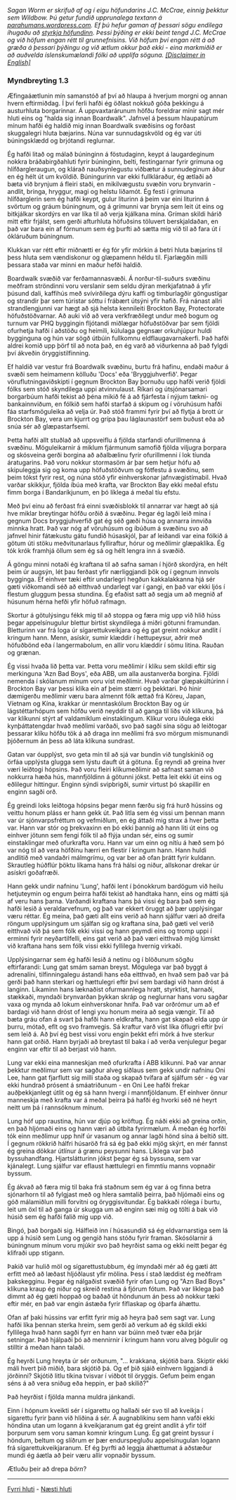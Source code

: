 *Sagan Worm er skrifuð af og í eigu höfundarins J.C. McCrae, einnig þekktur sem Wildbow. Þú getur fundið upprunalega textann á [parahumans.wordpress.com](https://parahumans.wordpress.com/). Ef þú hefur gaman af þessari sögu endilega íhugaðu að [styrkja höfundinn](https://parahumans.wordpress.com/support/). Þessi þýðing er ekki beint tengd J.C. McCrae og við höfum engan rétt til grunnefnisins. Við höfum því engan rétt á að græða á þessari þýðingu og við ætlum okkur það ekki - eina markmiðið er að auðvelda íslenskumælandi fólki að upplifa söguna. [[Disclaimer in English]](../../README.md#Fyrirvari)*

### Myndbreyting 1.3

Æfingaáætlunin mín samanstóð af því að hlaupa á hverjum morgni og annan hvern eftirmiðdag. Í því ferli hafði ég öðlast nokkuð góða þekkingu á austurhluta borgarinnar. Á uppvaxtarárunum höfðu foreldrar mínir sagt mér hluti eins og "halda sig innan Boardwalk". Jafnvel á þessum hlaupatúrum mínum hafði ég haldið mig innan Boardwalk svæðisins og forðast skuggalegri hluta bæjarins. Núna var sunnudagskvöld og ég var úti búningsklædd og brjótandi reglurnar.

Ég hafði litað og málað búninginn á föstudaginn, keypt á laugardeginum nokkra bráðabirgðahluti fyrir búninginn, belti, festingarnar fyrir grímuna og hlífðargleraugun, og klárað nauðsynlegustu viðbætur á sunnudeginum áður en ég hélt út um kvöldið. Búningurinn var ekki fullkláraður, ég ætlaði að bæta við brynjum á fleiri staði, en mikilvægustu svæðin voru brynvarin - andlit, bringa, hryggur, magi og helstu liðamót. Ég festi í grímuna hlífðarglerin sem ég hafði keypt, gulur liturinn á þeim var eini liturinn á svörtum og gráum búningnum, og á grímunni var brynja sem leit út eins og bitkjálkar skordýrs en var líka til að verja kjálkana mína. Gríman skildi hárið mitt eftir frjálst, sem gerði afturhluta höfuðsins töluvert berskjaldaðan, en það var bara ein af fórnunum sem ég þurfti að sætta mig við til að fara út í ókláruðum búningnum.

Klukkan var rétt eftir miðnætti er ég fór yfir mörkin á betri hluta bæjarins til þess hluta sem vændiskonur og glæpamenn héldu til. Fjarlægðin milli þessara staða var minni en maður hefði haldið.

Boardwalk svæðið var ferðamannasvæði. Á norður-til-suðurs svæðinu meðfram ströndinni voru verslanir sem seldu dýran merkjafatnað á yfir þúsund dali, kaffihús með svívirðilega dýru kaffi og timburlagðir göngustígar og strandir þar sem túristar sóttu í frábært útsýni yfir hafið. Frá nánast allri strandlengjunni var hægt að sjá helsta kennileiti Brockton Bay, Protectorate höfuðstöðvarnar. Að auki við að vera verkfræðilegt undur með bogum og turnum var PHQ byggingin fljótandi miðlægar höfuðstöðvar þar sem fjöldi ofurhetja hafði í aðstöðu og heimili, kúlulaga gegnsær orkuhjúpur huldi bygginguna og hún var sögð útbúin fullkomnu eldflaugavarnakerfi. Það hafði aldrei komið upp þörf til að nota það, en ég varð að viðurkenna að það fylgdi því ákveðin öryggistilfinning.

Ef haldið var vestur frá Boardwalk svæðinu, burtu frá hafinu, endaði maður á svæði sem heimamenn kölluðu 'Docs' eða 'Bryggjuhverfið'. Þegar vöruflutningaviðskipti í gegnum Brockton Bay þornuðu upp hafði verið fjöldi fólks sem stóð skyndilega uppi atvinnulaust. Ríkari og útsjónarsamari borgarbúum hafði tekist að þéna mikið fé á að fjárfesta í nýjum tækni- og bankainnviðum, en fólkið sem hafði starfað á skipum og í vöruhúsum hafði fáa starfsmöguleika að velja úr. Það stóð frammi fyrir því að flytja á brott úr Brockton Bay, vera um kjurrt og grípa þau láglaunastörf sem buðust eða að snúa sér að glæpastarfsemi.

Þetta hafði allt stuðlað að uppsveiflu á fjölda starfandi ofurillmenna á svæðinu. Möguleikarnir á miklum fjármunum samofið fjölda viljugra þorpara og skósveina gerði borgina að aðalbælinu fyrir ofurillmenni í lok tíunda áratugarins. Það voru nokkur stormasöm ár þar sem hetjur hófu að skipuleggja sig og koma upp höfuðstöðvum og fótfestu á svæðinu, sem þeim tókst fyrir rest, og núna stóð yfir einhverskonar jafnvægistímabil. Hvað varðar skikkjur, fjölda íbúa með krafta, var Brockton Bay ekki meðal efstu fimm borga í Bandaríkjunum, en þó líklega á meðal tíu efstu.

Með því einu að ferðast frá einni svæðisblokk til annarrar var hægt að sjá hve miklar breytingar höfðu orðið á svæðinu. Þegar ég lagði leið mína í gegnum Docs bryggjuhverfið gat ég séð gæði húsa og annarra innviða minnka hratt. Það var nóg af vöruhúsum og íbúðum á svæðinu svo að jafnvel hinir fátækustu gátu fundið húsaskjól, þar af leiðandi var eina fólkið á götum úti stöku meðvitunarlaus fylliraftur, hórur og meðlimir glæpaklíka. Ég tók krók framhjá öllum sem ég sá og hélt lengra inn á svæðið.

Á göngu minni notaði ég kraftana til að safna saman í hjörð skordýra, en hélt þeim úr augsýn, lét þau ferðast yfir nærliggjandi þök og í gegnum innvols bygginga. Ef einhver tæki eftir undarlegri hegðun kakkalakkanna hjá sér gæti viðkomandi séð að eitthvað undarlegt var í gangi, en það var ekki ljós í flestum gluggum þessa stundina. Ég efaðist satt að segja um að megnið af húsunum hérna hefði yfir höfuð rafmagn.

Skortur á götulýsingu fékk mig til að stoppa og færa mig upp við hlið húss þegar appelsínugulur blettur birtist skyndilega á miðri götunni framundan. Bletturinn var frá loga úr sígarettukveikjara og ég gat greint nokkur andlit í kringum hann. Menn, asískir, sumir klæddir í hettupeysur, aðrir með höfuðbönd eða í langermabolum, en allir voru klæddir í sömu litina. Rauðan og grænan.

Ég vissi hvaða lið þetta var. Þetta voru meðlimir í klíku sem skildi eftir sig merkinguna 'Azn Bad Boys', eða ABB, um alla austanverða borgina. Fjöldi nemenda í skólanum mínum voru víst meðlimir. Hvað varðar glæpakúltúrinn í Brockton Bay var þessi klíka ein af þeim stærri og þekktari. Þó hinir dæmigerðu meðlimir væru bara almennt fólk ættað frá Kóreu, Japan, Víetnam og Kína, krakkar úr menntaskólum Brockton Bay og úr lágstéttarhópum sem höfðu verið neyddir til að ganga til liðs við klíkuna, þá var klíkunni stýrt af valdamiklum einstaklingum. Klíkur voru iðulega ekki kynþáttatengdar hvað meðlimi varðaði, svo það sagði sína sögu að leiðtogar þessarar klíku höfðu tök á að draga inn meðlimi frá svo mörgum mismunandi þjóðernum án þess að láta klíkuna sundrast.

Gatan var óupplýst, svo geta mín til að sjá var bundin við tunglskinið og örfáa upplýsta glugga sem lýstu dauft út á götuna. Ég reyndi að greina hver væri leiðtogi hópsins. Það voru fleiri klíkumeðlimir að safnast saman við nokkurra hæða hús, mannfjöldinn á götunni jókst. Þetta leit ekki út eins og eðlilegur hittingur. Enginn sýndi svipbrigði, sumir virtust þó skapillir en enginn sagði orð.

Ég greindi loks leiðtoga hópsins þegar menn færðu sig frá hurð hússins og veittu honum pláss er hann gekk út. Það litla sem ég vissi um þennan mann var úr sjónvarpsfréttum og vefmiðlum, en ég áttaði mig strax á hver þetta var. Hann var stór og þrekvaxinn en þó ekki þannig að hann liti út eins og einhver jötunn sem fengi fólk til að flýja undan sér, eins og sumir einstaklingar með ofurkrafta voru. Hann var um einn og nítíu á hæð sem þó var nóg til að vera höfðinu hærri en flestir í kringum hann. Hann huldi andlitið með vandaðri málmgrímu, og var ber að ofan þrátt fyrir kuldann. Skrautleg húðflúr þöktu líkama hans frá hálsi og niður, allskonar drekar úr asískri goðafræði.

Hann gekk undir nafninu 'Lung', hafði lent í þónokkrum bardögum við heilu hetjuteymin og engum þeirra hafði tekist að handtaka hann, eins og mátti sjá af veru hans þarna. Varðandi kraftana hans þá vissi ég bara það sem ég hafði lesið á veraldarvefnum, og það var ekkert öruggt að þær upplýsingar væru réttar. Ég meina, það gæti allt eins verið að hann sjálfur væri að dreifa röngum upplýsingum um sjálfan sig og kraftana sína, það gæti vel verið eitthvað við þá sem fólk ekki vissi og hann geymdi eins og tromp uppi í erminni fyrir neyðartilfelli, eins gat verið að það væri eitthvað mjög lúmskt við kraftana hans sem fólk vissi ekki fyllilega hvernig virkaði.

Upplýsingarnar sem ég hafði lesið á netinu og í blöðunum sögðu eftirfarandi: Lung gat smám saman breyst. Mögulega var það byggt á adrenalíni, tilfinningalegu ástandi hans eða eitthvað, en hvað sem það var þá gerði það hann sterkari og hættulegri eftir því sem bardagi við hann dróst á langinn. Líkaminn hans læknaðist ofurmannlega hratt, styrktist, harnaði, stækkaði, myndaði brynvarðan þykkan skráp og neglurnar hans voru sagðar vaxa og mynda að lokum einhverskonar hnífa. Það var orðrómur um að ef bardagi við hann dróst of lengi yxu honum meira að segja vængir. Til að bæta gráu ofan á svart þá hafði hann eldkrafta, hann gat skapað elda upp úr þurru, mótað, eflt og svo framvegis. Sá kraftur varð víst líka öflugri eftir því sem leið á. Að því ég best vissi voru engin þekkt efri mörk á hve sterkur hann gat orðið. Hann byrjaði að breytast til baka í að verða venjulegur þegar enginn var eftir til að berjast við hann.

Lung var ekki eina manneskjan með ofurkrafta í ABB klíkunni. Það var annar þekktur meðlimur sem var sagður alveg siðlaus sem gekk undir nafninu Oni Lee, hann gat fjarflutt sig milli staða og skapað tvífara af sjálfum sér - ég var ekki hundrað prósent á smáatriðunum - en Oni Lee hafði frekar auðþekkjanlegt útlit og ég sá hann hvergi í mannfjöldanum. Ef einhver önnur manneskja með krafta var á meðal þeirra þá hafði ég hvorki séð né heyrt neitt um þá í rannsóknum mínum.

Lung hóf upp raustina, hún var djúp og kröftug. Ég náði ekki að greina orðin, en það hljómaði eins og hann væri að útbíta fyrirmælum. Á meðan ég horfði tók einn meðlimur upp hníf úr vasanum og annar lagði hönd sína á beltið sitt. Í gegnum rökkrið hálfri húsaröð frá sá ég það ekki mjög skýrt, en mér fannst ég greina dökkar útlínur á grænu peysunni hans. Líklega var það byssuhandfang. Hjartslátturinn jókst þegar ég sá byssuna, sem var kjánalegt. Lung sjálfur var eflaust hættulegri en fimmtíu manns vopnaðir byssum.

Ég ákvað að færa mig til baka frá staðnum sem ég var á og finna betra sjónarhorn til að fylgjast með og hlera samtalið þeirra, það hljómaði eins og góð málamiðlun milli forvitni og öryggisvitundar. Ég bakkaði rólega í burtu, leit um öxl til að ganga úr skugga um að enginn sæi mig og tölti á bak við húsið sem ég hafði falið mig upp við.

Bingó, það borgaði sig. Hálfleið inn í húsasundið sá ég eldvarnarstiga sem lá upp á húsið sem Lung og gengið hans stóðu fyrir framan. Skósólarnir á búningnum mínum voru mjúkir svo það heyrðist sama og ekki neitt þegar ég klifraði upp stigann.

Þakið var hulið möl og sígarettustubbum, ég ímyndaði mér að ég gæti átt erfitt með að læðast hljóðlaust yfir mölina. Þess í stað læddist ég meðfram þakskegginu. Þegar ég nálgaðist svæðið fyrir ofan Lung og "Azn Bad Boys" klíkuna kraup ég niður og skreið restina á fjórum fótum. Það var líklega það dimmt að ég gæti hoppað og baðað út höndunum án þess að nokkur tæki eftir mér, en það var engin ástæða fyrir fíflaskap og óþarfa áhættu.

Ofan af þaki hússins var erfitt fyrir mig að heyra það sem sagt var. Lung hafði líka þennan sterka hreim, sem gerði að verkum að ég skildi ekki fyllilega hvað hann sagði fyrr en hann var búinn með tvær eða þrjár setningar. Það hjálpaði þó að mennirnir í kringum hann voru alveg þögulir og stilltir á meðan hann talaði.

Ég heyrði Lung hreyta úr sér orðunum, "... krakkana, skjótið bara. Skiptir ekki máli hvert þið miðið, bara skjótið þá. Og ef þið sjáið einhvern liggjandi á jörðinni? Skjótið litlu tíkina tvisvar í viðbót til öryggis. Gefum þeim engan séns á að vera sniðug eða heppin, er það skilið?"

Það heyrðist í fjölda manna muldra jánkandi.

Einn í hópnum kveikti sér í sígarettu og hallaði sér svo til að kveikja í sígarettu fyrir þann við hliðina á sér. Á augnablikinu sem hann vafði ekki höndina utan um logann á kveikjaranum gat ég greint andlit á yfir tólf þorpurum sem voru saman komnir kringum Lung. Ég gat greint byssur í höndum, beltum og slíðrum er þær endurspegluðu appelsínugulan logann frá sígarettukveikjaranum. Ef ég þyrfti að leggja áhættumat á aðstæður mundi ég áætla að þeir væru allir vopnaðir byssum.

Ætluðu þeir að drepa _börn_?

---

[Fyrri hluti](Ormur-01.02.md) - [Næsti hluti](Ormur-01.04.md)